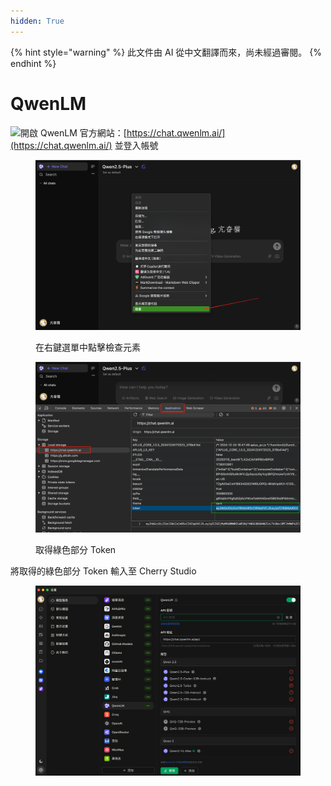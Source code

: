 ```yaml
---
hidden: True
---
```


{% hint style="warning" %}
此文件由 AI 從中文翻譯而來，尚未經過審閱。
{% endhint %}

# QwenLM

![](<../../.gitbook/assets/Google Chrome 2025-01-15 09.28.54 (1).tiff>)開啟 QwenLM 官方網站：[https://chat.qwenlm.ai/](https://chat.qwenlm.ai/) 並登入帳號

<figure><img src="../../.gitbook/assets/image (16).png" alt=""><figcaption><p>在右鍵選單中點擊檢查元素</p></figcaption></figure>

<figure><img src="../../.gitbook/assets/Google Chrome 2025-01-15 09.30.49.png" alt=""><figcaption><p>取得綠色部分 Token</p></figcaption></figure>

將取得的綠色部分 Token 輸入至 Cherry Studio

<figure><img src="../../.gitbook/assets/image (18).png" alt=""><figcaption></figcaption></figure>